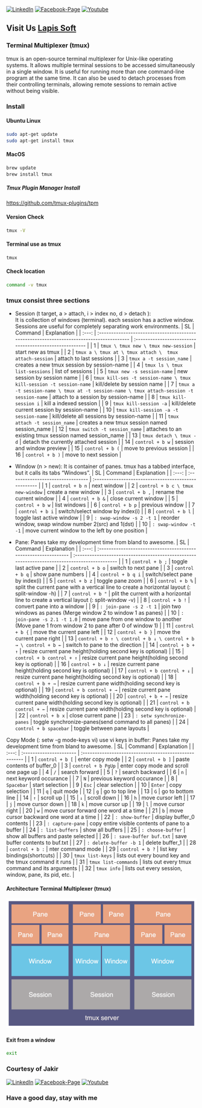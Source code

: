 [![LinkedIn][linkedin-shield-lapissoft]][linkedin-url-lapissoft]
[![Facebook-Page][facebook-shield-lapissoft]][facebook-url-lapissoft]
[![Youtube][youtube-shield-lapissoft]][youtube-url-lapissoft]

## Visit Us [Lapis Soft](http://www.lapissoft.com)

### Terminal Multiplexer (tmux)

tmux is an open-source terminal multiplexer for Unix-like operating systems. It allows multiple terminal sessions to be accessed simultaneously in a single window. It is useful for running more than one command-line program at the same time. It can also be used to detach processes from their controlling terminals, allowing remote sessions to remain active without being visible.

### Install
#### Ubuntu Linux
```bash
sudo apt-get update
sudo apt-get install tmux
```
#### MacOS
```bash
brew update
brew install tmux
```
##### Tmux Plugin Manager Install

https://github.com/tmux-plugins/tpm

#### Version Check
```bash
tmux -V
```
#### Terminal use as tmux
```bash
tmux
```
#### Check location
```bash
command -v tmux
```
### tmux consist three sections
- Session (t target, a > attach, i > index no, d > detach ):   
  It is collection of windows (terminal). each session has a active window. Sessions are useful for completely separating work environments.
  |  SL   | Command                                                                                  | Explanation                                             |
  | :---: | :--------------------------------------------------------------------------------------- | :------------------------------------------------------ |
  |   1   | `tmux \ tmux new \ tmux new-session`                                                     | start new as tmux                                       |
  |   2   | `tmux a \ tmux at \ tmux attach \  tmux attach-session`                                  | attach to last sessions                                 |
  |   3   | `tmux a -t session_name`                                                                 | creates a new tmux session by session-name              |
  |   4   | `tmux ls \ tmux list-sessions`                                                           | list of sessions                                        |
  |   5   | `tmux new -s session-name`                                                               | new session by session name                             |
  |   6   | `tmux kill-ses -t session-name \ tmux kill-session -t session-name`                      | kill/delete by session name                             |
  |   7   | `tmux a -t session-name \ tmux at -t session-name \ tmux attach-session -t session-name` | attach to a session by session-name                     |
  |   8   | `tmux kill-session i`                                                                    | kill a indexed session                                  |
  |   9   | `tmux kill-session -a`                                                                   | kill/delete current session by session-name             |
  |  10   | `tmux kill-session -a -t session-name`                                                   | kill/delete all sessions by session-name                |
  |  11   | `tmux attach -t session_name`                                                            | creates a new tmux session named session_name           |
  |  12   | `tmux switch -t session_name`                                                            | attaches to an existing tmux session named session_name |
  |  13   | `tmux detach \ tmux -d`                                                                  | detach the currently attached session                   |
  |  14   | `control + b w`                                                                          | session and window preview                              |
  |  15   | `control + b (`                                                                          | move to previous session                                |
  |  16   | `control + b )`                                                                          | move to next session                                    |

- Window (n > new): 
  It is container of panes. tmux has a tabbed interface, but it calls its tabs “Windows”.
  |  SL   | Command                           | Explanation                                          |
  | :---: | :-------------------------------- | :--------------------------------------------------- |
  |   1   | `control + b n`                   | next window                                          |
  |   2   | `control + b c \ tmux new-window` | create a new window                                  |
  |   3   | `control + b ,`                   | rename the current window                            |
  |   4   | `control + b &`                   | close current window                                 |
  |   5   | `control + b w`                   | list windows                                         |
  |   6   | `control + b p`                   | previous window                                      |
  |   7   | `control + b i`                   | switch/select window by index(i)                     |
  |   8   | `control + b l`                   | toggle last active window                            |
  |   9   | `: swap-window -s 2 -t 1`         | reorder window, swap window number 2(src) and 1(dst) |
  |  10   | `: swap-window -t -1`             | move current window to the left by one position      |

- Pane:
  Panes take my development time from bland to awesome.
  |  SL   | Command                                                         | Explanation                                                                                   |
  | :---: | :-------------------------------------------------------------- | :-------------------------------------------------------------------------------------------- |
  |   1   | `control + b ;`                                                 | toggle last active pane                                                                       |
  |   2   | `control + b o`                                                 | switch to next pane                                                                           |
  |   3   | `control + b q`                                                 | show pane numbers                                                                             |
  |   4   | `control + b q i`                                               | switch/select pane by index(i)                                                                |
  |   5   | `control + b z`                                                 | toggle pane zoom                                                                              |
  |   6   | `control + b %`                                                 | split the current pane with a vertical line to create a horizontal layout (: split-window -h) |
  |   7   | `control + b "`                                                 | plit the current with a horizontal line to create a vertical layout (: split-window -v)       |
  |   8   | `control + b !`                                                 | convert pane into a window                                                                    |
  |   9   | `: join-pane -s 2 -t 1`                                         | join two windows as panes (Merge window 2 to window 1 as panes)                               |
  |  10   | `: join-pane -s 2.1 -t 1.0`                                     | move pane from one window to another (Move pane 1 from window 2 to pane after 0 of window 1)  |
  |  11   | `control + b {`                                                 | move the current pane left                                                                    |
  |  12   | `control + b }`                                                 | move the current pane right                                                                   |
  |  13   | `control + b ↑ \ control + b ↓ \ control + b → \ control + b ←` | switch to pane to the direction                                                               |
  |  14   | `control + b + ↑`                                               | resize current pane height(holding second key is optional)                                    |
  |  15   | `control + b control + ↑`                                       | resize current pane height(holding second key is optional)                                    |
  |  16   | `control + b ↓`                                                 | resize current pane height(holding second key is optional)                                    |
  |  17   | `control + b control + ↓`                                       | resize current pane height(holding second key is optional)                                    |
  |  18   | `control + b + →`                                               | resize current pane width(holding second key is optional)                                     |
  |  19   | `control + b control + →`                                       | resize current pane width(holding second key is optional)                                     |
  |  20   | `control + b + ←`                                               | resize current pane width(holding second key is optional)                                     |
  |  21   | `control + b control + ←`                                       | resize current pane width(holding second key is optional)                                     |
  |  22   | `control + b x`                                                 | close current pane                                                                            |
  |  23   | `: setw synchronize-panes`                                      | toggle synchronize-panes(send command to all panes)                                           |
  |  24   | `control + b spacebar`                                          | toggle between pane layouts                                                                   |

Copy Mode (: setw -g mode-keys vi) use vi keys in buffer:
  Panes take my development time from bland to awesome.
  |  SL   | Command                 | Explanation                                            |
  | :---: | :---------------------- | :----------------------------------------------------- |
  |   1   | `control + b [`         | enter copy mode                                        |
  |   2   | `control + b ]`         | paste contents of buffer_0                             |
  |   3   | `control + b PgUp`      | enter copy mode and scroll one page up                 |
  |   4   | `/`                     | search forward                                         |
  |   5   | `?`                     | search backward                                        |
  |   6   | `n`                     | next keyword occurance                                 |
  |   7   | `N`                     | previous keyword occurance                             |
  |   8   | `Spacebar`              | start selection                                        |
  |   9   | `Esc`                   | clear selection                                        |
  |  10   | `Enter`                 | copy selection                                         |
  |  11   | `q`                     | quit mode                                              |
  |  12   | `g`                     | go to top line                                         |
  |  13   | `G`                     | go to bottom line                                      |
  |  14   | `↑`                     | scroll up                                              |
  |  15   | `↓`                     | scroll down                                            |
  |  16   | `h`                     | move cursor left                                       |
  |  17   | `j`                     | move cursor down                                       |
  |  18   | `k`                     | move cursor up                                         |
  |  19   | `l`                     | move cursor right                                      |
  |  20   | `w`                     | move cursor forward one word at a time                 |
  |  21   | `b`                     | move cursor backward one word at a time                |
  |  22   | `: show-buffer`         | display buffer_0 contents                              |
  |  23   | `: capture-pane`        | copy entire visible contents of pane to a buffer       |
  |  24   | `: list-buffers`        | show all buffers                                       |
  |  25   | `: choose-buffer`       | show all buffers and paste selected                    |
  |  26   | `: save-buffer buf.txt` | save buffer contents to buf.txt                        |
  |  27   | `: delete-buffer -b 1`  | delete buffer_1                                        |
  |  28   | `control + b :`         | nter command mode                                      |
  |  29   | `control + b ?`         | list key bindings(shortcuts)                           |
  |  30   | `tmux list-keys`        | lists out every bound key and the tmux command it runs |
  |  31   | `tmux list-commands`    | lists out every tmux command and its arguments         |
  |  32   | `tmux info`             | lists out every session, window, pane, its pid, etc.   |

#### Architecture Terminal Multiplexer (tmux)
![Architecture Terminal Multiplexer (tmux)](/img/tmux-server.png)

#### Exit from a window
```bash
exit
```

### Courtesy of Jakir
[![LinkedIn][linkedin-shield-jakir]][linkedin-url-jakir]
[![Facebook-Page][facebook-shield-jakir]][facebook-url-jakir]
[![Youtube][youtube-shield-jakir]][youtube-url-jakir]

### Have a good day, stay with me
<!-- Personal profile -->
[linkedin-shield-jakir]: https://img.shields.io/badge/linkedin-%230077B5.svg?style=for-the-badge&logo=linkedin&logoColor=white
[linkedin-url-jakir]: https://www.linkedin.com/in/jakir-ruet/
[facebook-shield-jakir]: https://img.shields.io/badge/Facebook-%231877F2.svg?style=for-the-badge&logo=Facebook&logoColor=white
[facebook-url-jakir]: https://www.facebook.com/jakir-ruet/
[youtube-shield-jakir]: https://img.shields.io/badge/YouTube-%23FF0000.svg?style=for-the-badge&logo=YouTube&logoColor=white
[youtube-url-jakir]: https://www.youtube.com/@mjakaria-ruet/featured

<!-- Company profile -->
[linkedin-shield-lapissoft]: https://img.shields.io/badge/linkedin-%230077B5.svg?style=for-the-badge&logo=linkedin&logoColor=white
[linkedin-url-lapissoft]: https://www.linkedin.com/company/lapis-soft/
[facebook-shield-lapissoft]: https://img.shields.io/badge/Facebook-%231877F2.svg?style=for-the-badge&logo=Facebook&logoColor=white
[facebook-url-lapissoft]: https://www.facebook.com/GoLapisSoft/
[youtube-shield-lapissoft]: https://img.shields.io/badge/YouTube-%23FF0000.svg?style=for-the-badge&logo=YouTube&logoColor=white
[youtube-url-lapissoft]: https://www.youtube.com/@LapisSoft/featured

